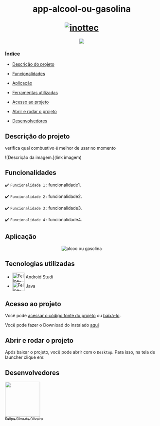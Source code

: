 
<h1 align="center">
  <p align="center">app-alcool-ou-gasolina</p>
  <a href="https://inottec.com.br/inottec-cdv/"><img src="https://user-images.githubusercontent.com/63815922/216737345-dd7dd7e7-2328-423f-aaea-e0ae329cb87e.png?text=inottec-CDV#vitrinedev" alt="inottec"></a>
</h1>

<p align="center">
<img src="http://img.shields.io/static/v1?label=STATUS&message=EM%20DESENVOLVIMENTO&color=GREEN&style=for-the-badge"/>
</p>

### Índice

- [Descrição do projeto](#descrição-do-projeto)

- [Funcionalidades](#funcionalidades)

- [Aplicação](#aplicação)

- [Ferramentas utilizadas](#ferramentas-utilizadas)

- [Acesso ao projeto](#acesso-ao-projeto)

- [Abrir e rodar o projeto](#abrir-e-rodar-o-projeto)

- [Desenvolvedores](#desenvolvedores)

## Descrição do projeto 

<p align="justify">

 verifica qual combustivo é melhor de usar no momento 

![Descrição da imagem.](link imagem)
</p>

## Funcionalidades

:heavy_check_mark: `Funcionalidade 1:` funcionalidade1.

:heavy_check_mark: `Funcionalidade 2:` funcionalidade2.

:heavy_check_mark: `Funcionalidade 3:` funcionalidade3.

:heavy_check_mark: `Funcionalidade 4:` funcionalidade4.

## Aplicação

<div align="center">

![alcoo ou gasolina](https://user-images.githubusercontent.com/63815922/173049513-01084ac3-77c9-475a-8ffa-61eeaf4bc71f.gif)

</div>

###

## Tecnologias utilizadas

  *  <img align="center" alt="Felipe-Androidstudio" height="30" width="40" src="https://cdn.jsdelivr.net/gh/devicons/devicon/icons/androidstudio/androidstudio-original.svg"> Android Studi     
  *  <img align="center" alt="Felipe-Java" height="30" width="40" src="https://cdn.jsdelivr.net/gh/devicons/devicon/icons/java/java-original.svg"> Java
  
###

## Acesso ao projeto

Você pode [acessar o código fonte do projeto](https://github.com/Felipe-S-O/inottec_CDV) ou [baixá-lo](https://github.com/camilafernanda/GlicoCare/archive/refs/heads/main.zip).


Você pode fazer o Download do instalado [aqui](https://inottec.com.br/inottec-cdv/)

## Abrir e rodar o projeto

Após baixar o projeto, você pode abrir com o `Desktop`. Para isso, na tela de launcher clique em:

## Desenvolvedores

[<img src="https://avatars.githubusercontent.com/u/63815922?v=4" width=115><br><sub>Felipe Silva de Oliveira</sub>](https://github.com/Felipe-S-O) 


